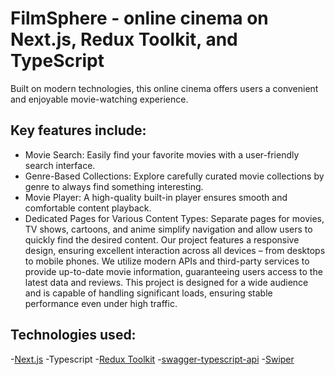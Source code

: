 # FilmSphere - online cinema on Next.js, Redux Toolkit, and TypeScript
Built on modern technologies, this online cinema offers users a convenient and enjoyable movie-watching experience. 

## Key features include:
- Movie Search: Easily find your favorite movies with a user-friendly search interface.
- Genre-Based Collections: Explore carefully curated movie collections by genre to always find something interesting.
- Movie Player: A high-quality built-in player ensures smooth and comfortable content playback.
- Dedicated Pages for Various Content Types: Separate pages for movies, TV shows, cartoons, and anime simplify navigation and allow users to quickly find the desired content.
Our project features a responsive design, ensuring excellent interaction across all devices – from desktops to mobile phones. We utilize modern APIs and third-party services to provide up-to-date movie information, guaranteeing users access to the latest data and reviews.
This project is designed for a wide audience and is capable of handling significant loads, ensuring stable performance even under high traffic.

## Technologies used: 
-[Next.js](https://nextjs.org/)
-Typescript
-[Redux Toolkit](https://redux-toolkit.js.org/)
-[swagger-typescript-api](https://github.com/acacode/swagger-typescript-api)
-[Swiper](https://swiperjs.com/react)
